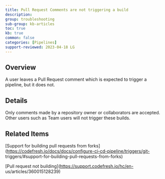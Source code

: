 ```yaml
---
title: Pull Request Comments are not triggering a build
description: 
group: troubleshooting
sub-group: kb-articles
toc: true
kb: true
common: false
categories: [Pipelines]
support-reviewed: 2023-04-18 LG
---
```


## Overview

A user leaves a Pull Request comment which is expected to trigger a pipeline,
but it does not.

## Details

Only comments made by a repository owner or collaborators are accepted. Other
users such as Team users will not trigger these builds.

## Related Items

[Support for building pull requests from
forks](https://codefresh.io/docs/docs/configure-ci-cd-pipeline/triggers/git-
triggers/#support-for-building-pull-requests-from-forks)

[Pull request not building](https://support.codefresh.io/hc/en-
us/articles/360015128239)

